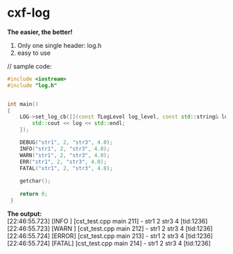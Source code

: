 # cxf-log

**The easier, the better!**

1. Only one single header: log.h
2. easy to use

// sample code:

```c++
#include <iostream>
#include "log.h"


int main()
{
	LOG->set_log_cb([](const TLogLevel log_level, const std::string& log) {
		std::cout << log << std::endl;
	});

 	DEBUG("str1", 2, "str3", 4.0);
 	INFO("str1", 2, "str3", 4.0);
 	WARN("str1", 2, "str3", 4.0);
 	ERR("str1", 2, "str3", 4.0);
 	FATAL("str1", 2, "str3", 4.0);
 	  
 	getchar();
 	  
 	return 0;
 }
```

**The output:**<br/>
[22:46:55.723] [INFO ] [cst_test.cpp main 211] - str1 2 str3 4 [tid:1236]<br/>
[22:46:55.723] [WARN ] [cst_test.cpp main 212] - str1 2 str3 4 [tid:1236]<br/>
[22:46:55.724] [ERROR] [cst_test.cpp main 213] - str1 2 str3 4 [tid:1236]<br/>
[22:46:55.724] [FATAL] [cst_test.cpp main 214] - str1 2 str3 4 [tid:1236]<br/>

